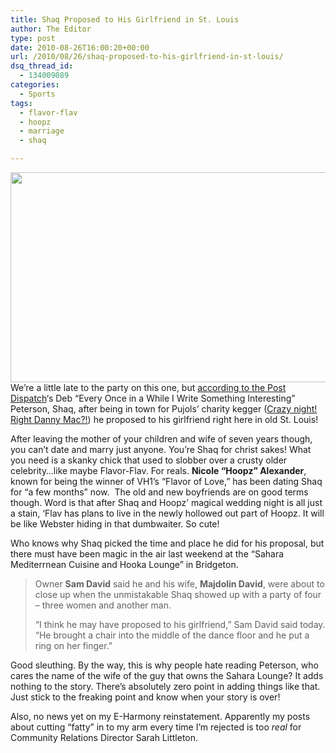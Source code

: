 ```yaml
---
title: Shaq Proposed to His Girlfriend in St. Louis
author: The Editor
type: post
date: 2010-08-26T16:00:20+00:00
url: /2010/08/26/shaq-proposed-to-his-girlfriend-in-st-louis/
dsq_thread_id:
  - 134009089
categories:
  - Sports
tags:
  - flavor-flav
  - hoopz
  - marriage
  - shaq

---
```

[<img class="aligncenter size-full wp-image-6449" title="hoopz" src="http://media.punchingkitty.com/wordpress/2010/08/hoopz.jpeg" alt="" width="600" height="336" />][1]We&#8217;re a little late to the party on this one, but <a href="http://www.stltoday.com/news/local/columns/deb-peterson/article_466d5a58-ab03-11df-9bfb-00127992bc8b.html" target="_blank">according to the Post Dispatch</a>&#8216;s Deb &#8220;Every Once in a While I Write Something Interesting&#8221; Peterson, Shaq, after being in town for Pujols&#8217; charity kegger (<a href="http://punchingkitty.com/tag/dan-mclaughlin/" target="_blank">Crazy night! Right Danny Mac?!</a>) he proposed to his girlfriend right here in old St. Louis!

After leaving the mother of your children and wife of seven years though, you can&#8217;t date and marry just anyone. You&#8217;re Shaq for christ sakes! What you need is a skanky chick that used to slobber over a crusty older celebrity&#8230;like maybe Flavor-Flav. For reals. **Nicole “Hoopz” Alexander**, known for being the winner of VH1&#8217;s &#8220;Flavor of Love,&#8221; has been dating Shaq for &#8220;a few months&#8221; now.  The old and new boyfriends are on good terms though. Word is that after Shaq and Hoopz&#8217; magical wedding night is all just a stain, &#8216;Flav has plans to live in the newly hollowed out part of Hoopz. It will be like Webster hiding in that dumbwaiter. So cute!

Who knows why Shaq picked the time and place he did for his proposal, but there must have been magic in the air last weekend at the &#8220;Sahara Mediterrnean Cuisine and Hooka Lounge&#8221; in Bridgeton.

> Owner **Sam David** said he and his wife, **Majdolin David**, were about to close up when the unmistakable Shaq showed up with a party of four &#8211; three women and another man.
> 
> &#8220;I think he may have proposed to his girlfriend,&#8221; Sam David said today. &#8220;He brought a chair into the middle of the dance floor and he put a ring on her finger.&#8221;

Good sleuthing. By the way, this is why people hate reading Peterson, who cares the name of the wife of the guy that owns the Sahara Lounge? It adds nothing to the story. There&#8217;s absolutely zero point in adding things like that. Just stick to the freaking point and know when your story is over!

Also, no news yet on my E-Harmony reinstatement. Apparently my posts about cutting &#8220;fatty&#8221; in to my arm every time I&#8217;m rejected is too _real_ for Community Relations Director Sarah Littleton.

 [1]: http://media.punchingkitty.com/wordpress/2010/08/hoopz.jpeg